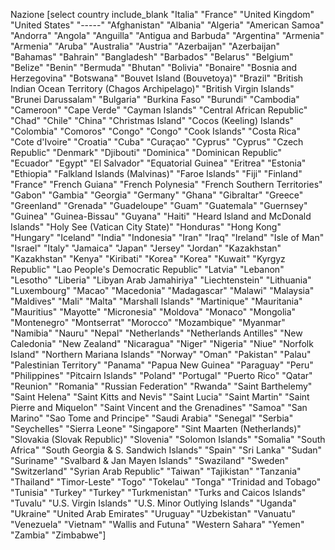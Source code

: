 <label> Nazione
    [select country include_blank "Italia" "France" "United Kingdom" "United States" "-----" "Afghanistan" "Albania" "Algeria" "American Samoa" "Andorra" "Angola" "Anguilla" "Antigua and Barbuda" "Argentina" "Armenia" "Armenia" "Aruba" "Australia" "Austria" "Azerbaijan" "Azerbaijan" "Bahamas" "Bahrain" "Bangladesh" "Barbados" "Belarus" "Belgium" "Belize" "Benin" "Bermuda" "Bhutan" "Bolivia" "Bonaire" "Bosnia and Herzegovina" "Botswana" "Bouvet Island (Bouvetoya)" "Brazil" "British Indian Ocean Territory (Chagos Archipelago)" "British Virgin Islands" "Brunei Darussalam" "Bulgaria" "Burkina Faso" "Burundi" "Cambodia" "Cameroon" "Cape Verde" "Cayman Islands" "Central African Republic" "Chad" "Chile" "China" "Christmas Island" "Cocos (Keeling) Islands" "Colombia" "Comoros" "Congo" "Congo" "Cook Islands" "Costa Rica" "Cote d'Ivoire" "Croatia" "Cuba" "Curaçao" "Cyprus" "Cyprus" "Czech Republic" "Denmark" "Djibouti" "Dominica" "Dominican Republic" "Ecuador" "Egypt" "El Salvador" "Equatorial Guinea" "Eritrea" "Estonia" "Ethiopia" "Falkland Islands (Malvinas)" "Faroe Islands" "Fiji" "Finland" "France" "French Guiana" "French Polynesia" "French Southern Territories" "Gabon" "Gambia" "Georgia" "Germany" "Ghana" "Gibraltar" "Greece" "Greenland" "Grenada" "Guadeloupe" "Guam" "Guatemala" "Guernsey" "Guinea" "Guinea-Bissau" "Guyana" "Haiti" "Heard Island and McDonald Islands" "Holy See (Vatican City State)" "Honduras" "Hong Kong" "Hungary" "Iceland" "India" "Indonesia" "Iran" "Iraq" "Ireland" "Isle of Man" "Israel" "Italy" "Jamaica" "Japan" "Jersey" "Jordan" "Kazakhstan" "Kazakhstan" "Kenya" "Kiribati" "Korea" "Korea" "Kuwait" "Kyrgyz Republic" "Lao People's Democratic Republic" "Latvia" "Lebanon" "Lesotho" "Liberia" "Libyan Arab Jamahiriya" "Liechtenstein" "Lithuania" "Luxembourg" "Macao" "Macedonia" "Madagascar" "Malawi" "Malaysia" "Maldives" "Mali" "Malta" "Marshall Islands" "Martinique" "Mauritania" "Mauritius" "Mayotte" "Micronesia" "Moldova" "Monaco" "Mongolia" "Montenegro" "Montserrat" "Morocco" "Mozambique" "Myanmar" "Namibia" "Nauru" "Nepal" "Netherlands" "Netherlands Antilles" "New Caledonia" "New Zealand" "Nicaragua" "Niger" "Nigeria" "Niue" "Norfolk Island" "Northern Mariana Islands" "Norway" "Oman" "Pakistan" "Palau" "Palestinian Territory" "Panama" "Papua New Guinea" "Paraguay" "Peru" "Philippines" "Pitcairn Islands" "Poland" "Portugal" "Puerto Rico" "Qatar" "Reunion" "Romania" "Russian Federation" "Rwanda" "Saint Barthelemy" "Saint Helena" "Saint Kitts and Nevis" "Saint Lucia" "Saint Martin" "Saint Pierre and Miquelon" "Saint Vincent and the Grenadines" "Samoa" "San Marino" "Sao Tome and Principe" "Saudi Arabia" "Senegal" "Serbia" "Seychelles" "Sierra Leone" "Singapore" "Sint Maarten (Netherlands)" "Slovakia (Slovak Republic)" "Slovenia" "Solomon Islands" "Somalia" "South Africa" "South Georgia & S. Sandwich Islands" "Spain" "Sri Lanka" "Sudan" "Suriname" "Svalbard & Jan Mayen Islands" "Swaziland" "Sweden" "Switzerland" "Syrian Arab Republic" "Taiwan" "Tajikistan" "Tanzania" "Thailand" "Timor-Leste" "Togo" "Tokelau" "Tonga" "Trinidad and Tobago" "Tunisia" "Turkey" "Turkey" "Turkmenistan" "Turks and Caicos Islands" "Tuvalu" "U.S. Virgin Islands" "U.S. Minor Outlying Islands" "Uganda" "Ukraine" "United Arab Emirates" "Uruguay" "Uzbekistan" "Vanuatu" "Venezuela" "Vietnam" "Wallis and Futuna" "Western Sahara" "Yemen" "Zambia" "Zimbabwe"] </label>
